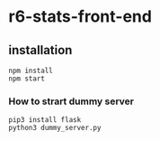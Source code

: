 # r6-stats-front-end


## installation
```
npm install
npm start
```

### How to strart dummy server
```
pip3 install flask 
python3 dummy_server.py
```

